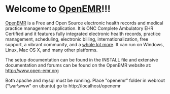 Welcome to [OpenEMR](http://www.open-emr.org/)!!!
=====================

[OpenEMR](http://www.open-emr.org/) is a Free and Open Source electronic health records and
medical practice management application. It is ONC Complete
Ambulatory EHR Certified and it features fully integrated electronic
health records, practice management, scheduling, electronic billing,
internationalization, free support, a vibrant community, and a
[whole lot more](http://www.open-emr.org/wiki/index.php/OpenEMR_Features). It can run on Windows, Linux, Mac OS X, and many
other platforms.

The setup documentation can be found in the INSTALL file and extensive
documentation and forums can be found on the OpenEMR website at:
<http://www.open-emr.org>

Both apache and mysql must be running.
Place "openemr" folder in webroot ("\var\www" on ubuntu)
go to http://localhost/openemr
